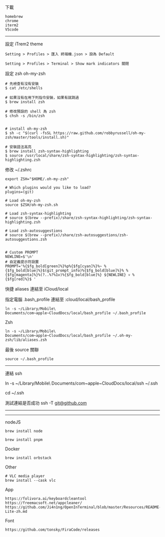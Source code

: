 下載
```
homebrew
chrome
iterm2
VScode
```

-----------------------------------------------------------------------

設定 iTrem2 theme 
```
Setting > Profiles > 匯入 終端機.json > 設為 Default

Setting > Profiles > Terminal > Show mark indicators 關閉
```

設定 zsh oh-my-zsh
```
# 先檢查有沒有安裝
$ cat /etc/shells

# 如果沒有在用下列指令安裝，如果有就跳過
$ brew install zsh 

# 修改預設的 shell 為 zsh
$ chsh -s /bin/zsh


# install oh-my-zsh
$ sh -c "$(curl -fsSL https://raw.github.com/robbyrussell/oh-my-zsh/master/tools/install.sh)"

# 安裝語法高亮
$ brew install zsh-syntax-highlighting
$ source /usr/local/share/zsh-syntax-highlighting/zsh-syntax-highlighting.zsh

```

修改 ~/.zshrc
```
export ZSH="$HOME/.oh-my-zsh"

# Which plugins would you like to load?
plugins=(git)

# Load oh-my-zsh
source $ZSH/oh-my-zsh.sh

# Load zsh-syntax-highlighting
# source $(brew --prefix)/share/zsh-syntax-highlighting/zsh-syntax-highlighting.zsh

# Load zsh-autosuggestions
# source $(brew --prefix)/share/zsh-autosuggestions/zsh-autosuggestions.zsh


# Custom PROMPT
NEWLINE=$'\n'
# 自定義提示符設置
PROMPT='%{$fg_bold[green]%}%p%{$fg[cyan]%}%~ %{$fg_bold[blue]%}$(git_prompt_info)%{$fg_bold[blue]%}% %{$fg[magenta]%}%(?..%?%1v)%{$fg_bold[blue]%} ${NEWLINE} 💀 %{$fg[red]%}$ '
```

快捷 aliases 連結至 iCloud/local

指定電腦 .bash_profile 連結至 :cloud/local/bash_profile
```
ln -s ~/Library/Mobile\ Documents/com~apple~CloudDocs/local/bash_profile ~/.bash_profile
```
Zsh 
```
ln -s ~/Library/Mobile\ Documents/com~apple~CloudDocs/local/bash_profile ~/.oh-my-zsh/lib/aliases.zsh
```

最後 source 關聯
```
source ~/.bash_profile
```


-----------------------------------------------------------------------



連結 ssh 

ln -s ~/Library/Mobile\ Documents/com~apple~CloudDocs/local/ssh ~/.ssh

cd ~/.ssh 


測試連結是否成功
ssh -T git@github.com



-----------------------------------------------------------------------
-----------------------------------------------------------------------

nodeJS
```
brew install node

brew install pnpm
```

Docker
```
brew install orbstack
```




Other
```
# VLC media player
brew install --cask vlc

```


App
```
https://folivora.ai/keyboardcleantool
https://freemacsoft.net/appcleaner/
https://github.com/Ji4n1ng/OpenInTerminal/blob/master/Resources/README-Lite-zh.md

```

Font
```
https://github.com/tonsky/FiraCode/releases
```
